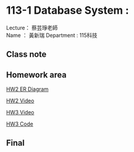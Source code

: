 # 113-1 Database System :
Lecture： 蔡芸琤老師  
Name ： 黃新瑞
Department : 115科技
## Class note
## Homework area
[HW2 ER Diagram](erd.jpg)


[HW2 Video](https://youtu.be/P1NcZ1EhFSo)

[HW3 Video](https://youtu.be/9gnmmt3jD-0)


[HW3 Code](https://github.com/reganwiranto/DatabaseSystem/blob/main/hw3%20code)
## Final
